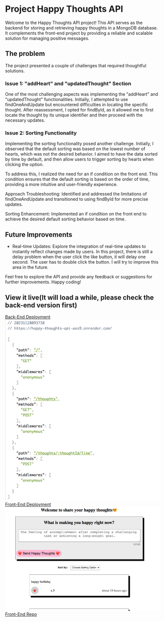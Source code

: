 # Project Happy Thoughts API
Welcome to the Happy Thoughts API project! This API serves as the backend for storing and retrieving happy thoughts in a MongoDB database. It complements the front-end project by providing a reliable and scalable solution for managing positive messages.
## The problem
The project presented a couple of challenges that required thoughtful solutions.

### Issue 1: "addHeart" and "updatedThought" Section
One of the most challenging aspects was implementing the "addHeart" and "updatedThought" functionalities. Initially, I attempted to use findOneAndUpdate but encountered difficulties in locating the specific thought. After reassessment, I opted for findById, as it allowed me to first locate the thought by its unique identifier and then proceed with the necessary updates.

### Issue 2: Sorting Functionality
Implementing the sorting functionality posed another challenge. Initially, I observed that the default sorting was based on the lowest number of hearts, which was not the desired behavior. I aimed to have the data sorted by time by default, and then allow users to trigger sorting by hearts when clicking the option.

To address this, I realized the need for an if condition on the front end. This condition ensures that the default sorting is based on the order of time, providing a more intuitive and user-friendly experience.

Approach
Troubleshooting: Identified and addressed the limitations of findOneAndUpdate and transitioned to using findById for more precise updates.

Sorting Enhancement: Implemented an if condition on the front end to achieve the desired default sorting behavior based on time.

## Future Improvements
- Real-time Updates: Explore the integration of real-time updates to instantly reflect changes made by users. In this project, there is still a delay problem when the user click the like button, it will delay one second. The user has to double click the button. I will try to improve this area in the future. 
  
Feel free to explore the API and provide any feedback or suggestions for further improvements. Happy coding!
## View it live(It will load a while, please check the back-end version first)
[Back-End Deployment](https://happy-thoughts-api-aes9.onrender.com) 
![Back-end Deploying Version](image-1.png)
[Front-End Deployment](https://mikos-happy-thoughts.netlify.app/)
![Front-end Deploying Version](image.png)
[Front-End Repo](https://github.com/MikoZhu/Happy_Thoughts)
